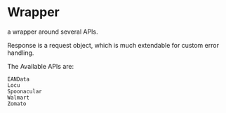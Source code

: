 # Wrapper

a wrapper around several APIs.

Response is a request object, which is much extendable for custom error handling.

The Available APIs are:

    EANData
    Locu
    Spoonacular
    Walmart
    Zomato
